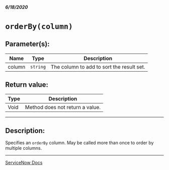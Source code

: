 ##### 6/18/2020
# `orderBy(column)`
## Parameter(s):
| Name | Type | Description |
|---|---|---|
| column | `string` | The column to add to sort the result set. |

## Return value:
| Type | Description |
|---|---|
| Void | Method does not return a value. |

---

## Description:
Specifies an `orderBy` column.  May be called more than once to order by multiple columns.

---

[ServiceNow Docs](https://developer.servicenow.com/dev.do#!/reference/api/newyork/client/c_GlideRecordClientSideV3API#r_GRCS3-orderBy_S)